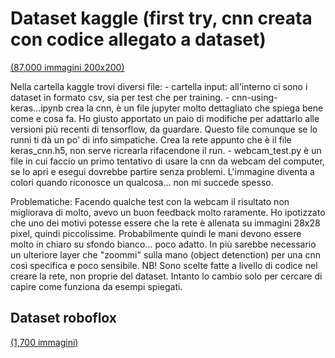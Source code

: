 # Dataset kaggle (first try, cnn creata con codice allegato a dataset)
[(87,000 immagini 200x200)](https://www.kaggle.com/datasets/grassknoted/asl-alphabet)

Nella cartella kaggle trovi diversi file:
    - cartella input: all'interno ci sono i dataset in formato csv, sia per test che per training.
    - cnn-using-keras...ipynb crea la cnn, è un file jupyter molto dettagliato che spiega bene come e cosa fa. Ho giusto apportato un paio di modifiche per adattarlo alle versioni più recenti di tensorflow, da guardare. Questo file comunque se lo runni ti dà un po' di info simpatiche. 
    Crea la rete appunto che è il file keras_cnn.h5, non serve ricrearla rifacendone il run.
    - webcam_test.py è un file in cui faccio un primo tentativo di usare la cnn da webcam del computer, se lo apri e esegui dovrebbe partire senza problemi. L'immagine diventa a colori quando riconosce un qualcosa... non mi succede spesso.

Problematiche: 
Facendo qualche test con la webcam il risultato non migliorava di molto, avevo un buon feedback molto raramente. Ho ipotizzato che uno dei motivi potesse essere che la rete è allenata su immagini 28x28 pixel, quindi piccolissime. Probabilmente quindi le mani  devono essere molto in chiaro su sfondo bianco... poco adatto. In più sarebbe necessario un ulteriore layer che "zoommi" sulla mano (object detenction) per una cnn così specifica e poco sensibile.
NB! Sono scelte fatte a livello di codice nel creare la rete, non proprie del dataset. Intanto lo cambio solo per cercare di capire come funziona da esempi spiegati.  


## Dataset roboflox
[(1,700 immagini)](https://public.roboflow.com/object-detection/american-sign-language-letters) 

